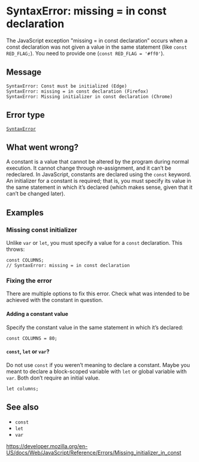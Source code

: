 SyntaxError: missing = in const declaration
===========================================

The JavaScript exception "missing = in const declaration” occurs when a const declaration was not given a value in the same statement (like `const RED_FLAG;`). You need to provide one (`const RED_FLAG = '#ff0'`).

Message
-------

    SyntaxError: Const must be initialized (Edge)
    SyntaxError: missing = in const declaration (Firefox)
    SyntaxError: Missing initializer in const declaration (Chrome)

Error type
----------

[`SyntaxError`](../global_objects/syntaxerror)

What went wrong?
----------------

A constant is a value that cannot be altered by the program during normal execution. It cannot change through re-assignment, and it can’t be redeclared. In JavaScript, constants are declared using the `const` keyword. An initializer for a constant is required; that is, you must specify its value in the same statement in which it’s declared (which makes sense, given that it can’t be changed later).

Examples
--------

### Missing const initializer

Unlike `var` or `let`, you must specify a value for a `const` declaration. This throws:

    const COLUMNS;
    // SyntaxError: missing = in const declaration

### Fixing the error

There are multiple options to fix this error. Check what was intended to be achieved with the constant in question.

#### Adding a constant value

Specify the constant value in the same statement in which it’s declared:

    const COLUMNS = 80;

#### `const`, `let` or `var`?

Do not use `const` if you weren’t meaning to declare a constant. Maybe you meant to declare a block-scoped variable with `let` or global variable with `var`. Both don’t require an initial value.

    let columns;

See also
--------

-   `const`
-   `let`
-   `var`

<a href="https://developer.mozilla.org/en-US/docs/Web/JavaScript/Reference/Errors/Missing_initializer_in_const" class="_attribution-link">https://developer.mozilla.org/en-US/docs/Web/JavaScript/Reference/Errors/Missing_initializer_in_const</a>
